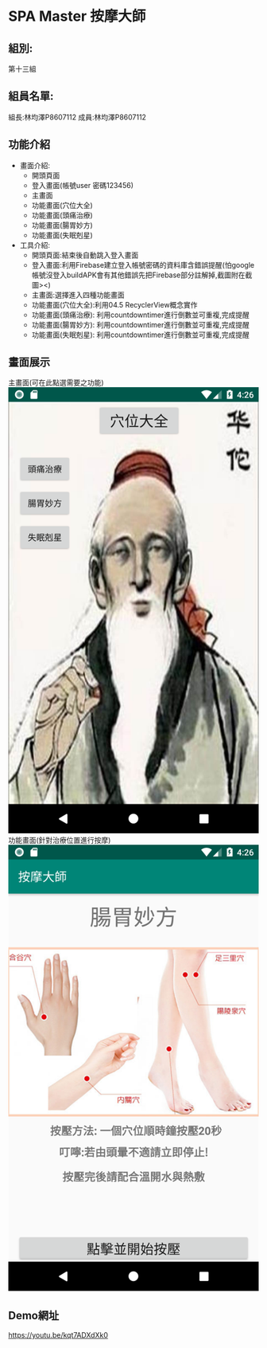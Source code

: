 # SPA Master 按摩大師
## 組別:
第十三組
## 組員名單:
組長:林均澤P8607112 成員:林均澤P8607112
## 功能介紹
- 畫面介紹:
    - 開頭頁面
    - 登入畫面(帳號user 密碼123456)
    - 主畫面
    - 功能畫面(穴位大全)
    - 功能畫面(頭痛治療)
    - 功能畫面(腸胃妙方)
    - 功能畫面(失眠剋星)
 - 工具介紹:
    - 開頭頁面:結束後自動跳入登入畫面
    - 登入畫面:利用Firebase建立登入帳號密碼的資料庫含錯誤提醒(怕google帳號沒登入buildAPK會有其他錯誤先把Firebase部分註解掉,截圖附在截圖><)
    - 主畫面:選擇進入四種功能畫面
    - 功能畫面(穴位大全):利用04.5 RecyclerView概念實作
    - 功能畫面(頭痛治療): 利用countdowntimer進行倒數並可重複,完成提醒
    - 功能畫面(腸胃妙方): 利用countdowntimer進行倒數並可重複,完成提醒
    - 功能畫面(失眠剋星): 利用countdowntimer進行倒數並可重複,完成提醒
## 畫面展示
主畫面(可在此點選需要之功能)
![screenshots/mainactivity.png](screenshots/mainactivity.png)
功能畫面(針對治療位置進行按摩)
![screenshots/function.png](screenshots/function.png)
 ## Demo網址
 https://youtu.be/kqt7ADXdXk0

